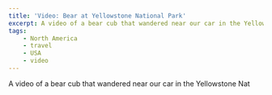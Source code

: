 ```yaml
---
title: 'Video: Bear at Yellowstone National Park'
excerpt: A video of a bear cub that wandered near our car in the Yellowstone National Park.
tags:
    - North America
    - travel
    - USA
    - video
---
```


A video of a bear cub that wandered near our car in the Yellowstone Nat

<?# ResponsiveYouTube -l0dg9UKk40 Title="YellowStone Bear" /?>
